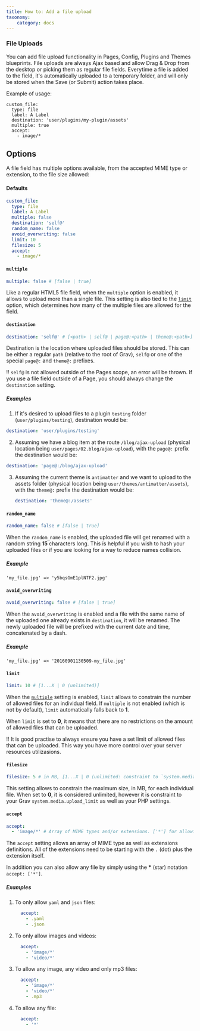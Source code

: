 ```yaml
---
title: How to: Add a file upload
taxonomy:
    category: docs
---
```


### File Uploads

You can add file upload functionality in Pages, Config, Plugins and Themes blueprints. File uploads are always Ajax based and allow Drag & Drop from the desktop or picking them as regular file fields. Everytime a file is added to the field, it's automatically uploaded to a temporary folder, and will only be stored when the Save (or Submit) action takes place.

Example of usage:

```
custom_file:
  type: file
  label: A Label
  destination: 'user/plugins/my-plugin/assets'
  multiple: true
  accept:
    - image/*
```

## Options

A file field has multiple options available, from the accepted MIME type or extension, to the file size allowed:

#### Defaults

```yaml
custom_file:
  type: file
  label: A Label
  multiple: false
  destination: 'self@'
  random_name: false
  avoid_overwriting: false
  limit: 10
  filesize: 5
  accept:
    - image/*
```

#### `multiple`

``` yaml
multiple: false # [false | true]
```

Like a regular HTML5 file field, when the `multiple` option is enabled, it allows to upload more than a single file. This setting is also tied to the [`limit`](#limit) option, which determines how many of the multiple files are allowed for the field.

#### `destination`

``` yaml
destination: 'self@' # [<path> | self@ | page@:<path> | theme@:<path>]
```

Destination is the location where uploaded files should be stored. This can be either a regular `path` (relative to the root of Grav), `self@` or one of the special  `page@:` and `theme@:` prefixes.

!! `self@` is not allowed outside of the Pages scope, an error will be thrown. If you use a file field outside of a Page, you should always change the `destination` setting.

##### Examples

1. If it's desired to upload files to a plugin `testing` folder (`user/plugins/testing`), destination would be:
  ```yaml
  destination: 'user/plugins/testing'
  ```

2. Assuming we have a blog item at the route `/blog/ajax-upload` (physical location being `user/pages/02.blog/ajax-upload`), with the `page@:` prefix the destination would be:

  ```yaml
  destination: 'page@:/blog/ajax-upload'
  ```
3. Assuming the current theme is `antimatter` and we want to upload to the assets folder (physical location being `user/themes/antimatter/assets`), with the `theme@:` prefix the destination would be:

   ```yaml
   destination: 'theme@:/assets'
   ```

#### `random_name`

``` yaml
random_name: false # [false | true]
```

When the `random_name` is enabled, the uploaded file will get renamed with a random string **15** characters long. This is helpful if you wish to hash your uploaded files or if you are looking for a way to reduce names collision.

##### Example
```
'my_file.jpg' => 'y5bqsGmE1plNTF2.jpg'
```

#### `avoid_overwriting`

``` yaml
avoid_overwriting: false # [false | true]
```

When the `avoid_overwriting` is enabled and a file with the same name of the uploaded one already exists in `destination`, it will be renamed. The newly uploaded file will be prefixed with the current date and time, concatenated by a dash.

##### Example
```
'my_file.jpg' => '20160901130509-my_file.jpg'
```

#### `limit`

``` yaml
limit: 10 # [1...X | 0 (unlimited)]
```

When the [`multiple`](#multiple) setting is enabled, `limit` allows to constrain the number of allowed files for an individual field. If `multiple` is not enabled (which is not by default), `limit` automatically falls back to **1**.

When `limit` is set to **0**, it means that there are no restrictions on the amount of allowed files that can be uploaded.

!! It is good practise to always ensure you have a set limit of allowed files that can be uploaded. This way you have more control over your server resources utilizasions.

#### `filesize`

``` yaml
filesize: 5 # in MB, [1...X | 0 (unlimited: constraint to `system.media.upload_limit` setting)]
```

This setting allows to constrain the maximum size, in MB, for each individual file. When set to **0**, it is considered unlimited, however it is constraint to your Grav `system.media.upload_limit` as well as your PHP settings.

#### `accept`

``` yaml
accept:
  - 'image/*' # Array of MIME types and/or extensions. ['*'] for allowing any file.
```

The `accept` setting allows an array of MIME type as well as extensions definitions. All of the extensions need to be starting with the `.` (dot) plus the extension itself.

In addition you can also allow any file by simply using the __*__ (star) notation `accept: ['*']`.

##### Examples

1. To only allow `yaml` and `json` files:
   ``` yaml
     accept:
       - .yaml
       - .json
   ```
2. To only allow images and videos:
   ``` yaml
     accept:
       - 'image/*'
       - 'video/*'
   ```
3. To allow any image, any video and only mp3 files:
   ``` yaml
     accept:
       - 'image/*'
       - 'video/*'
       - .mp3
   ```
4. To allow any file:
   ``` yaml
     accept:
       - '*'
   ```
